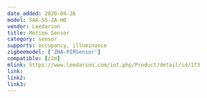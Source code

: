 ```yaml
---
date_added: 2020-04-26
model: 5AA-SS-ZA-H0
vendor: Leedarson
title: Motion Sensor
category: sensor
supports: occupancy, illuminance
zigbeemodel: ['ZHA-PIRSensor']
compatible: [z2m]
mlink: https://www.leedarson.com/iot.php/Product/detail/id/173
link: 
link2: 
link3: 
---
```

